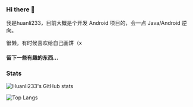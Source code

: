 ### Hi there 👋
我是huanli233，目前大概是个开发 Android 项目的，会一点 Java/Android 逆向。

很懒，有时候喜欢给自己画饼（x

#### 留下一些有趣的东西…

### Stats
![Huanli233's GitHub stats](https://github-readme-stats.vercel.app/api?username=huanli233&hide=issues&show_icons=true)

![Top Langs](https://github-readme-stats.vercel.app/api/top-langs/?username=huanli233&layout=compact)
